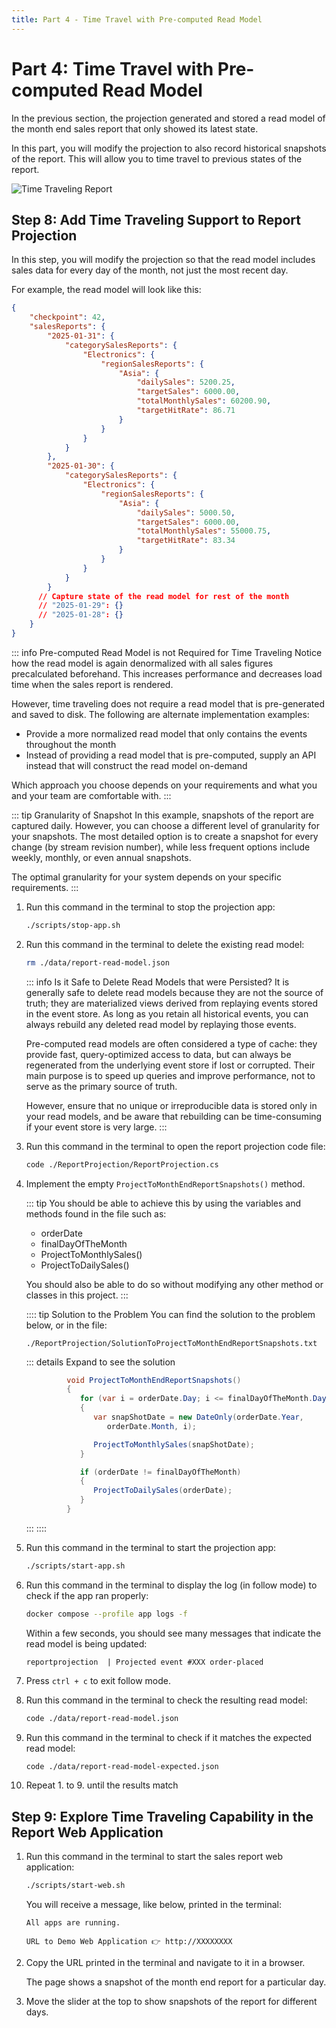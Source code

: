```yaml
---
title: Part 4 - Time Travel with Pre-computed Read Model 
---
```


# Part 4: Time Travel with Pre-computed Read Model

In the previous section, the projection generated and stored a read model of the month end sales report that only showed its latest state.

In this part, you will modify the projection to also record historical snapshots of the report. This will allow you to time travel to previous states of the report.

![Time Traveling Report](../images/time-travel-report.gif)

## Step 8: Add Time Traveling Support to Report Projection 

In this step, you will modify the projection so that the read model includes sales data for every day of the month, not just the most recent day.

For example, the read model will look like this:
   
```json
{
	"checkpoint": 42,
	"salesReports": {
		"2025-01-31": {
			"categorySalesReports": {
				"Electronics": {
					"regionSalesReports": {
						"Asia": {
							"dailySales": 5200.25,
							"targetSales": 6000.00,
							"totalMonthlySales": 60200.90,
							"targetHitRate": 86.71
						}
					}
				}
			}
		},    
		"2025-01-30": {
			"categorySalesReports": {
				"Electronics": {
					"regionSalesReports": {
						"Asia": {
							"dailySales": 5000.50,
							"targetSales": 6000.00,
							"totalMonthlySales": 55000.75,
							"targetHitRate": 83.34
						}
					}
				}
			}
		}
      // Capture state of the read model for rest of the month
      // "2025-01-29": {}
      // "2025-01-28": {}
	}
}
```

::: info Pre-computed Read Model is not Required for Time Traveling
Notice how the read model is again denormalized with all sales figures precalculated beforehand. This increases performance and decreases load time when the sales report is rendered.

However, time traveling does not require a read model that is pre-generated and saved to disk. The following are alternate implementation examples:
- Provide a more normalized read model that only contains the events throughout the month
- Instead of providing a read model that is pre-computed, supply an API instead that will construct the read model on-demand

Which approach you choose depends on your requirements and what you and your team are comfortable with.
:::

::: tip Granularity of Snapshot
In this example, snapshots of the report are captured daily. However, you can choose a different level of granularity for your snapshots. The most detailed option is to create a snapshot for every change (by stream revision number), while less frequent options include weekly, monthly, or even annual snapshots.

The optimal granularity for your system depends on your specific requirements.
:::

1. Run this command in the terminal to stop the projection app:

   ```sh
   ./scripts/stop-app.sh
   ```

2. Run this command in the terminal to delete the existing read model:

   ```sh
   rm ./data/report-read-model.json
   ```

   ::: info Is it Safe to Delete Read Models that were Persisted?
   It is generally safe to delete read models because they are not the source of truth; they are materialized views derived from replaying events stored in the event store. As long as you retain all historical events, you can always rebuild any deleted read model by replaying those events. 
   
   Pre-computed read models are often considered a type of cache: they provide fast, query-optimized access to data, but can always be regenerated from the underlying event store if lost or corrupted. Their main purpose is to speed up queries and improve performance, not to serve as the primary source of truth.

   However, ensure that no unique or irreproducible data is stored only in your read models, and be aware that rebuilding can be time-consuming if your event store is very large. 
   :::

3. Run this command in the terminal to open the report projection code file:

   ```sh
   code ./ReportProjection/ReportProjection.cs
   ```

4. Implement the empty `ProjectToMonthEndReportSnapshots()` method.

   ::: tip
   You should be able to achieve this by using the variables and methods found in the file such as:
   - orderDate
   - finalDayOfTheMonth
   - ProjectToMonthlySales()
   - ProjectToDailySales()

   You should also be able to do so without modifying any
   other method or classes in this project.
   :::

   :::: tip Solution to the Problem
   You can find the solution to the problem below, or in the file:

    `./ReportProjection/SolutionToProjectToMonthEndReportSnapshots.txt`

   ::: details Expand to see the solution
   ```cs
            void ProjectToMonthEndReportSnapshots()
            {
               for (var i = orderDate.Day; i <= finalDayOfTheMonth.Day - 1; i++)   // For each subsequent day in the month after the order date
               {
                  var snapShotDate = new DateOnly(orderDate.Year,
                     orderDate.Month, i);

                  ProjectToMonthlySales(snapShotDate);                            // Project the monthly sales to a snapshot of the report
               }

               if (orderDate != finalDayOfTheMonth)                                // Don't project daily sales if the order date
               {                                                                   // is the final day of the month
                  ProjectToDailySales(orderDate);                                 // since it is already projected
               }                                                                   // by ProjectToMonthEndReport
            }
   ```
   :::
   ::::

5. Run this command in the terminal to start the projection app:

   ```sh
   ./scripts/start-app.sh
   ```

6. Run this command in the terminal to display the log (in follow mode) to check if the app ran properly:

   ```sh
   docker compose --profile app logs -f
   ```

   Within a few seconds, you should see many messages that indicate the read model is being updated:

   ```
   reportprojection  | Projected event #XXX order-placed
   ```

7. Press `ctrl + c` to exit follow mode.

8. Run this command in the terminal to check the resulting read model:

   ```sh
   code ./data/report-read-model.json
   ```

9. Run this command in the terminal to check if it matches the expected read model:
   
   ```sh
   code ./data/report-read-model-expected.json
   ```

10. Repeat 1. to 9. until the results match


## Step 9: Explore Time Traveling Capability in the Report Web Application

1. Run this command in the terminal to start the sales report web application:
   
   ```sh
   ./scripts/start-web.sh
   ```

   You will receive a message, like below, printed in the terminal:

   ```
   All apps are running.

   URL to Demo Web Application 👉 http://XXXXXXXX
   ```

2. Copy the URL printed in the terminal and navigate to it in a browser.

   The page shows a snapshot of the month end report for a particular day.

3. Move the slider at the top to show snapshots of the report for different days.